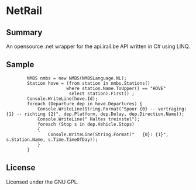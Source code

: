 # NetRail
## Summary

An opensource .net wrapper for the api.irail.be API written in C#
using LINQ.

## Sample
			NMBS nmbs = new NMBS(NMBSLanguage.NL);
            Station hove = (from station in nmbs.Stations()
                           where station.Name.ToUpper() == "HOVE"
                            select station).First() ;
            Console.WriteLine(hove.Id);
            foreach (Departure dep in hove.Departures) {
                Console.WriteLine(String.Format("Spoor {0} -- vertraging: {1} -- richting {2}", dep.Platform, dep.Delay, dep.Direction.Name));
                Console.WriteLine(" Haltes treinstel");
                foreach (Stop s in dep.Vehicle.Stops)
                {
                    Console.WriteLine(String.Format("   {0}: {1}", s.Station.Name, s.Time.TimeOfDay));
                }
            }

## License
Licensed under the GNU GPL.